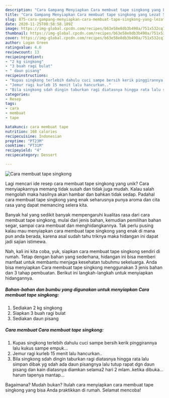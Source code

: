 ```yaml
---
description: "Cara Gampang Menyiapkan Cara membuat tape singkong yang Lezat Sekali"
title: "Cara Gampang Menyiapkan Cara membuat tape singkong yang Lezat Sekali"
slug: 875-cara-gampang-menyiapkan-cara-membuat-tape-singkong-yang-lezat-sekali
date: 2020-11-25T08:58:58.109Z
image: https://img-global.cpcdn.com/recipes/b63e58e8db3b490a/751x532cq70/cara-membuat-tape-singkong-foto-resep-utama.jpg
thumbnail: https://img-global.cpcdn.com/recipes/b63e58e8db3b490a/751x532cq70/cara-membuat-tape-singkong-foto-resep-utama.jpg
cover: https://img-global.cpcdn.com/recipes/b63e58e8db3b490a/751x532cq70/cara-membuat-tape-singkong-foto-resep-utama.jpg
author: Logan Green
ratingvalue: 4.6
reviewcount: 13
recipeingredient:
- "2 kg singkong"
- "3 buah ragi bulat"
- " daun pisang"
recipeinstructions:
- "Kupas singkong terlebih dahulu cuci sampe bersih kerik pinggirannya lalu kukus sampe empuk..."
- "Jemur ragi kurleb 15 menit lalu hancurkan.."
- "Bila singkong sdah dingin taburkan ragi diatasnya hingga rata lalu simpan dibak yg sdah ada daun pisangnya lalu tutup rapat dgn daun pisang dan kain diatasnya diamkan selama2 hari 2 mlam..ketika dibuka... harum tapenya mantap..."
categories:
- Resep
tags:
- cara
- membuat
- tape

katakunci: cara membuat tape 
nutrition: 168 calories
recipecuisine: Indonesian
preptime: "PT23M"
cooktime: "PT31M"
recipeyield: "4"
recipecategory: Dessert

---
```



![Cara membuat tape singkong](https://img-global.cpcdn.com/recipes/b63e58e8db3b490a/751x532cq70/cara-membuat-tape-singkong-foto-resep-utama.jpg)

Lagi mencari ide resep cara membuat tape singkong yang unik? Cara menyiapkannya memang tidak susah dan tidak juga mudah. Kalau salah mengolah maka hasilnya akan hambar dan bahkan tidak sedap. Padahal cara membuat tape singkong yang enak seharusnya punya aroma dan cita rasa yang dapat memancing selera kita.

Banyak hal yang sedikit banyak mempengaruhi kualitas rasa dari cara membuat tape singkong, mulai dari jenis bahan, kemudian pemilihan bahan segar, sampai cara membuat dan menghidangkannya. Tak perlu pusing kalau mau menyiapkan cara membuat tape singkong yang enak di mana pun anda berada, karena asal sudah tahu triknya maka hidangan ini dapat jadi sajian istimewa.




Nah, kali ini kita coba, yuk, siapkan cara membuat tape singkong sendiri di rumah. Tetap dengan bahan yang sederhana, hidangan ini bisa memberi manfaat untuk membantu menjaga kesehatan tubuhmu sekeluarga. Anda bisa menyiapkan Cara membuat tape singkong menggunakan 3 jenis bahan dan 3 tahap pembuatan. Berikut ini langkah-langkah untuk menyiapkan hidangannya.

<!--inarticleads1-->

##### Bahan-bahan dan bumbu yang digunakan untuk menyiapkan Cara membuat tape singkong:

1. Sediakan 2 kg singkong
1. Siapkan 3 buah ragi bulat
1. Sediakan  daun pisang




<!--inarticleads2-->

##### Cara membuat Cara membuat tape singkong:

1. Kupas singkong terlebih dahulu cuci sampe bersih kerik pinggirannya lalu kukus sampe empuk...
1. Jemur ragi kurleb 15 menit lalu hancurkan..
1. Bila singkong sdah dingin taburkan ragi diatasnya hingga rata lalu simpan dibak yg sdah ada daun pisangnya lalu tutup rapat dgn daun pisang dan kain diatasnya diamkan selama2 hari 2 mlam..ketika dibuka... harum tapenya mantap...




Bagaimana? Mudah bukan? Itulah cara menyiapkan cara membuat tape singkong yang bisa Anda praktikkan di rumah. Selamat mencoba!
